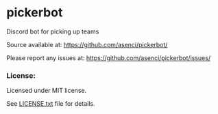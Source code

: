# pickerbot

Discord bot for picking up teams

Source available at: https://github.com/asenci/pickerbot/

Please report any issues at: https://github.com/asenci/pickerbot/issues/


### License:

Licensed under MIT license.

See [LICENSE.txt](https://raw.githubusercontent.com/asenci/pickerbot/master/LICENSE.txt) file for details.
